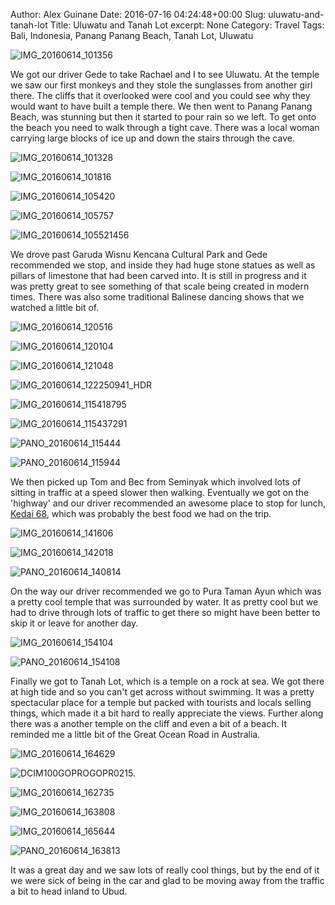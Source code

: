 Author: Alex Guinane
Date: 2016-07-16 04:24:48+00:00
Slug: uluwatu-and-tanah-lot
Title: Uluwatu and Tanah Lot
excerpt: None
Category: Travel
Tags: Bali, Indonesia, Panang Panang Beach, Tanah Lot, Uluwatu

![IMG_20160614_101356](/images/2016/2016-07-16-uluwatu-and-tanah-lot/img_20160614_101356.jpg "Uluwatu Temple")

We got our driver Gede to take Rachael and I to see Uluwatu. At the temple we saw our first monkeys and they stole the sunglasses from another girl there. The cliffs that it overlooked were cool and you could see why they would want to have built a temple there. We then went to Panang Panang Beach, was stunning but then it started to pour rain so we left. To get onto the beach you need to walk through a tight cave. There was a local woman carrying large blocks of ice up and down the stairs through the cave.

![IMG_20160614_101328](/images/2016/2016-07-16-uluwatu-and-tanah-lot/img_20160614_101328.jpg)

![IMG_20160614_101816](/images/2016/2016-07-16-uluwatu-and-tanah-lot/img_20160614_101816.jpg)

![IMG_20160614_105420](/images/2016/2016-07-16-uluwatu-and-tanah-lot/img_20160614_105420.jpg)

![IMG_20160614_105757](/images/2016/2016-07-16-uluwatu-and-tanah-lot/img_20160614_105757.jpg)

![IMG_20160614_105521456](/images/2016/2016-07-16-uluwatu-and-tanah-lot/img_20160614_105521456.jpg)

We drove past Garuda Wisnu Kencana Cultural Park and Gede recommended we stop, and inside they had huge stone statues as well as pillars of limestone that had been carved into. It is still in progress and it was pretty great to see something of that scale being created in modern times. There was also some traditional Balinese dancing shows that we watched a little bit of.

![IMG_20160614_120516](/images/2016/2016-07-16-uluwatu-and-tanah-lot/img_20160614_120516.jpg)

![IMG_20160614_120104](/images/2016/2016-07-16-uluwatu-and-tanah-lot/img_20160614_120104.jpg)

![IMG_20160614_121048](/images/2016/2016-07-16-uluwatu-and-tanah-lot/img_20160614_121048.jpg)

![IMG_20160614_122250941_HDR](/images/2016/2016-07-16-uluwatu-and-tanah-lot/img_20160614_122250941_hdr.jpg)

![IMG_20160614_115418795](/images/2016/2016-07-16-uluwatu-and-tanah-lot/img_20160614_115418795.jpg)

![IMG_20160614_115437291](/images/2016/2016-07-16-uluwatu-and-tanah-lot/img_20160614_115437291.jpg)

![PANO_20160614_115444](/images/2016/2016-07-16-uluwatu-and-tanah-lot/pano_20160614_115444.jpg)

![PANO_20160614_115944](/images/2016/2016-07-16-uluwatu-and-tanah-lot/pano_20160614_115944.jpg)

We then picked up Tom and Bec from Seminyak which involved lots of sitting in traffic at a speed slower then walking. Eventually we got on the 'highway' and our driver recommended an awesome place to stop for lunch, [Kedai 68](http://kedai68bali.com/), which was probably the best food we had on the trip.

![IMG_20160614_141606](/images/2016/2016-07-16-uluwatu-and-tanah-lot/img_20160614_141606.jpg)

![IMG_20160614_142018](/images/2016/2016-07-16-uluwatu-and-tanah-lot/img_20160614_142018.jpg)

![PANO_20160614_140814](/images/2016/2016-07-16-uluwatu-and-tanah-lot/pano_20160614_140814.jpg)

On the way our driver recommended we go to Pura Taman Ayun which was a pretty cool temple that was surrounded by water. It as pretty cool but we had to drive through lots of traffic to get there so might have been better to skip it or leave for another day.

![IMG_20160614_154104](/images/2016/2016-07-16-uluwatu-and-tanah-lot/img_20160614_154104.jpg)

![PANO_20160614_154108](/images/2016/2016-07-16-uluwatu-and-tanah-lot/pano_20160614_154108.jpg)

Finally we got to Tanah Lot, which is a temple on a rock at sea. We got there at high tide and so you can't get across without swimming. It was a pretty spectacular place for a temple but packed with tourists and locals selling things, which made it a bit hard to really appreciate the views. Further along there was a another temple on the cliff and even a bit of a beach. It reminded me a little bit of the Great Ocean Road in Australia.

![IMG_20160614_164629](/images/2016/2016-07-16-uluwatu-and-tanah-lot/img_20160614_164629.jpg)

![DCIM100GOPROGOPR0215.](/images/2016/2016-07-16-uluwatu-and-tanah-lot/gopr0215.jpg)

![IMG_20160614_162735](/images/2016/2016-07-16-uluwatu-and-tanah-lot/img_20160614_162735.jpg)

![IMG_20160614_163808](/images/2016/2016-07-16-uluwatu-and-tanah-lot/img_20160614_163808.jpg)

![IMG_20160614_165644](/images/2016/2016-07-16-uluwatu-and-tanah-lot/img_20160614_165644.jpg)

![PANO_20160614_163813](/images/2016/2016-07-16-uluwatu-and-tanah-lot/pano_20160614_163813.jpg)

It was a great day and we saw lots of really cool things, but by the end of it we were sick of being in the car and glad to be moving away from the traffic a bit to head inland to Ubud.
